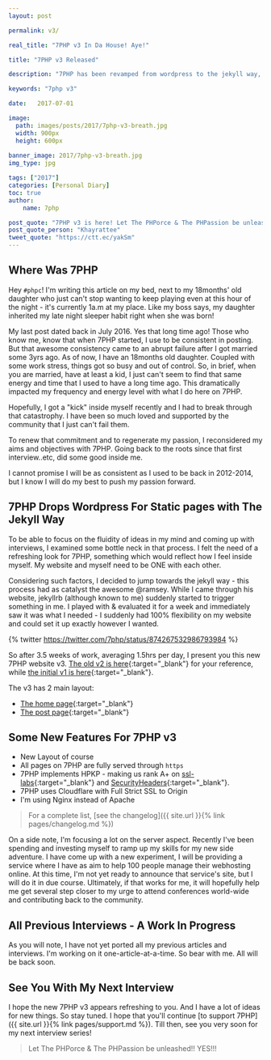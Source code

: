 ```yaml
---
layout: post

permalink: v3/

real_title: "7PHP v3 In Da House! Aye!"

title: "7PHP v3 Released"

description: "7PHP has been revamped from wordpress to the jekyll way, including a revamp in the general theme layout as well. This marks its v3 release."

keywords: "7php v3"

date:   2017-07-01

image:
  path: images/posts/2017/7php-v3-breath.jpg
  width: 900px
  height: 600px
  
banner_image: 2017/7php-v3-breath.jpg
img_type: jpg

tags: ["2017"]
categories: [Personal Diary]
toc: true
author:
    name: 7php

post_quote: "7PHP v3 is here! Let The PHPorce & The PHPassion be unleashed!! YES!"
post_quote_person: "Khayrattee"
tweet_quote: "https://ctt.ec/yakSm"
---
```


## Where Was 7PHP

Hey `#phpc`! I'm writing this article on my bed, next to my 18months' old daughter who just can't stop wanting to keep playing even at this hour of the night - it's currently 1a.m at my place. Like my boss says, my daughter inherited my late night sleeper habit right when she was born!

My last post dated back in July 2016. Yes that long time ago! Those who know me, know that when 7PHP started, I use to be consistent in posting. But that awesome consistency came to an abrupt failure after I got married some 3yrs ago. As of now, I have an 18months old daughter. Coupled with some work stress, things got so busy and out of control. So, in brief, when you are married, have at least a kid, I just can't seem to find that same energy and time that I used to have a long time ago. This dramatically impacted my frequency and energy level with what I do here on 7PHP.

Hopefully, I got a "kick" inside myself recently and I had to break through that catastrophy. I have been so much loved and supported by the community that I just can't fail them.

To renew that commitment and to regenerate my passion, I reconsidered my aims and objectives with 7PHP. Going back to the roots since that first interview..etc, did some good inside me.

I cannot promise I will be as consistent as I used to be back in 2012-2014, but I know I will do my best to push my passion forward.


## 7PHP Drops Wordpress For Static pages with The Jekyll Way

To be able to focus on the fluidity of ideas in my mind and coming up with interviews, I examined some bottle neck in that process. I felt the need of a refreshing look for 7PHP, something which would reflect how I feel inside myself. My website and myself need to be ONE with each other.

Considering such factors, I decided to jump towards the jekyll way - this process had as catalyst the awesome @ramsey. While I came through his website, jekyllrb (although known to me) suddenly started to trigger something in me. I played with & evaluated it for a week and immediately saw it was what I needed - I suddenly had 100% flexibility on my website and could set it up exactly however I wanted.

{% twitter https://twitter.com/7php/status/874267532986793984 %}


So after 3.5 weeks of work, averaging 1.5hrs per day, I present you this new 7PHP website v3. [The old v2 is here](http://web.archive.org/web/20130518014622/http://7php.com){:target="_blank"} for your reference, while [the initial v1 is here](http://web.archive.org/web/20100331123249/http://7php.com){:target="_blank"}.

The v3 has 2 main layout:
- [The home page](https://7php.com){:target="_blank"}
- [The post page](https://7php.com/php-interview-cal-evans/){:target="_blank"}


## Some New Features For 7PHP v3

- New Layout of course
- All pages on 7PHP are fully served through `https`
- 7PHP implements HPKP - making us rank A+ on [ssl-labs](https://www.ssllabs.com/ssltest/analyze.html?d=7php.com&s=2400%3acb00%3a2048%3a1%3a0%3a0%3a6818%3a7c4e&latest){:target="_blank"} and [SecurityHeaders](https://securityheaders.io/?q=7php.com&followRedirects=on){:target="_blank"}.
- 7PHP uses Cloudflare with Full Strict SSL to Origin
- I'm using Nginx instead of Apache

> For a complete list, [see the changelog]({{ site.url }}{% link pages/changelog.md %})

On a side note, I'm focusing a lot on the server aspect. Recently I've been spending and investing myself to ramp up my skills for my new side adventure. I have come up with a new experiment, I will be providing a service where I have as aim to help 100 people manage their webhosting online. At this time, I'm not yet ready to announce that service's site, but I will do it in due course. Ultimately, if that works for me, it will hopefully help me get several step closer to my urge to attend conferences world-wide and contributing back to the community.


## All Previous Interviews - A Work In Progress

As you will note, I have not yet ported all my previous articles and interviews. I'm working on it one-article-at-a-time. So bear with me. All will be back soon.

## See You With My Next Interview

I hope the new 7PHP v3 appears refreshing to you. And I have a lot of ideas for new things. So stay tuned. I hope that you'll continue [to support 7PHP]({{ site.url }}{% link pages/support.md %}).
Till then, see you very soon for my next interview series! 

> Let The PHPorce & The PHPassion be unleashed!! YES!!!